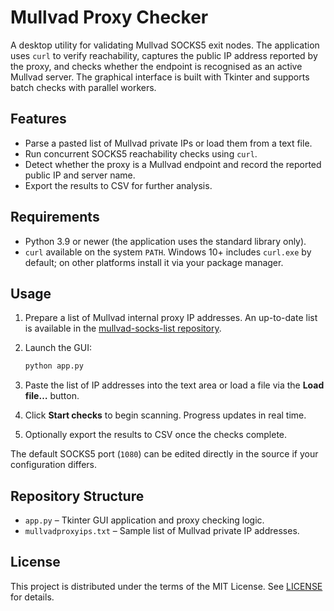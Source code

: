 # Mullvad Proxy Checker

A desktop utility for validating Mullvad SOCKS5 exit nodes. The application uses `curl` to verify reachability, captures the public IP address reported by the proxy, and checks whether the endpoint is recognised as an active Mullvad server. The graphical interface is built with Tkinter and supports batch checks with parallel workers.

## Features

- Parse a pasted list of Mullvad private IPs or load them from a text file.
- Run concurrent SOCKS5 reachability checks using `curl`.
- Detect whether the proxy is a Mullvad endpoint and record the reported public IP and server name.
- Export the results to CSV for further analysis.

## Requirements

- Python 3.9 or newer (the application uses the standard library only).
- `curl` available on the system `PATH`. Windows 10+ includes `curl.exe` by default; on other platforms install it via your package manager.

## Usage

1. Prepare a list of Mullvad internal proxy IP addresses. An up-to-date list is available in the [mullvad-socks-list repository](https://github.com/maximko/mullvad-socks-list).
2. Launch the GUI:

   ```bash
   python app.py
   ```

3. Paste the list of IP addresses into the text area or load a file via the **Load file…** button.
4. Click **Start checks** to begin scanning. Progress updates in real time.
5. Optionally export the results to CSV once the checks complete.

The default SOCKS5 port (`1080`) can be edited directly in the source if your configuration differs.

## Repository Structure

- `app.py` – Tkinter GUI application and proxy checking logic.
- `mullvadproxyips.txt` – Sample list of Mullvad private IP addresses.

## License

This project is distributed under the terms of the MIT License. See [LICENSE](LICENSE) for details.

